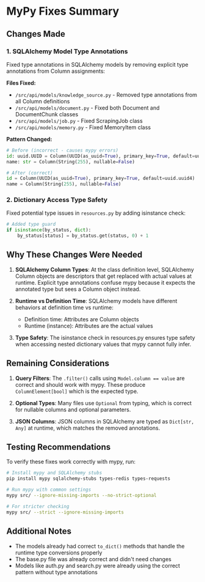 # MyPy Fixes Summary

## Changes Made

### 1. SQLAlchemy Model Type Annotations
Fixed type annotations in SQLAlchemy models by removing explicit type annotations from Column assignments:

**Files Fixed:**
- `/src/api/models/knowledge_source.py` - Removed type annotations from all Column definitions
- `/src/api/models/document.py` - Fixed both Document and DocumentChunk classes
- `/src/api/models/job.py` - Fixed ScrapingJob class  
- `/src/api/models/memory.py` - Fixed MemoryItem class

**Pattern Changed:**
```python
# Before (incorrect - causes mypy errors)
id: uuid.UUID = Column(UUID(as_uuid=True), primary_key=True, default=uuid.uuid4)
name: str = Column(String(255), nullable=False)

# After (correct)
id = Column(UUID(as_uuid=True), primary_key=True, default=uuid.uuid4)
name = Column(String(255), nullable=False)
```

### 2. Dictionary Access Type Safety
Fixed potential type issues in `resources.py` by adding isinstance check:

```python
# Added type guard
if isinstance(by_status, dict):
    by_status[status] = by_status.get(status, 0) + 1
```

## Why These Changes Were Needed

1. **SQLAlchemy Column Types**: At the class definition level, SQLAlchemy Column objects are descriptors that get replaced with actual values at runtime. Explicit type annotations confuse mypy because it expects the annotated type but sees a Column object instead.

2. **Runtime vs Definition Time**: SQLAlchemy models have different behaviors at definition time vs runtime:
   - Definition time: Attributes are Column objects
   - Runtime (instance): Attributes are the actual values
   
3. **Type Safety**: The isinstance check in resources.py ensures type safety when accessing nested dictionary values that mypy cannot fully infer.

## Remaining Considerations

1. **Query Filters**: The `.filter()` calls using `Model.column == value` are correct and should work with mypy. These produce `ColumnElement[bool]` which is the expected type.

2. **Optional Types**: Many files use `Optional` from typing, which is correct for nullable columns and optional parameters.

3. **JSON Columns**: JSON columns in SQLAlchemy are typed as `Dict[str, Any]` at runtime, which matches the removed annotations.

## Testing Recommendations

To verify these fixes work correctly with mypy, run:

```bash
# Install mypy and SQLAlchemy stubs
pip install mypy sqlalchemy-stubs types-redis types-requests

# Run mypy with common settings
mypy src/ --ignore-missing-imports --no-strict-optional

# For stricter checking
mypy src/ --strict --ignore-missing-imports
```

## Additional Notes

- The models already had correct `to_dict()` methods that handle the runtime type conversions properly
- The base.py file was already correct and didn't need changes
- Models like auth.py and search.py were already using the correct pattern without type annotations